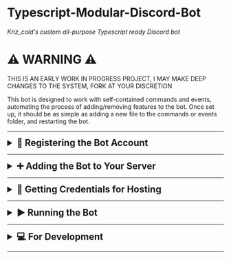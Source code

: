 # Typescript-Modular-Discord-Bot

*Kriz_cold's custom all-purpose Typescript ready Discord bot*

# ⚠ WARNING ⚠
THIS IS AN EARLY WORK IN PROGRESS PROJECT, I MAY MAKE DEEP CHANGES TO THE SYSTEM, FORK AT YOUR DISCRETION

This bot is designed to work with self-contained commands and events, automating the process of adding/removing features to the bot. Once set up, it should be as simple as adding a new file to the commands or events folder, and restarting the bot.

---

<details>
<summary style="font-weight: bold; font-size: 1.5em; cursor: pointer;">📒 Registering the Bot Account</summary>

*(If you already have a registered bot account, you can skip this)*

1.  **Create Application:** First, you need to create a new application in the Discord Developer Portal:
    * Make sure you are logged in to your Discord account on your browser.
    * Go to <https://discord.com/developers/applications> and click on "New Application".
    
    ![New Application](readmeAssets/img0.png)

2.  **Name Application:** Give your application (bot) a name, and click on "Create".

    ![Create Bot](readmeAssets/img1.png)

3.  **Bot Settings:** In the left menu, click on "Bot". Here you can set the bot's icon and username.

    ![Bot Tab](readmeAssets/img2.png)

4.  **Enable Intents:** Scroll down in the "Bot" section to "Privileged Gateway Intents". Enable the following options:
    * ✅ **Presence Intent**
    * ✅ **Server Members Intent**
    * ✅ **Message Content Intent**
    * Click **Save Changes**.
    *(These intents grant your bot necessary permissions to see user statuses, member lists, and message content, which are often required for common bot features.)*

</details>

---

<details>
<summary style="font-weight: bold; font-size: 1.5em; cursor: pointer;">➕ Adding the Bot to Your Server</summary>

1.  **URL Generator:** In the Discord Developer Portal, go to **OAuth2** → **URL Generator**.

    ![OAuth2](readmeAssets/img3.png)

2.  **Select Scopes:** Choose the following **Scopes**:
    * `bot` (Allows the application to join servers as a bot)
    * `applications.commands` (Allows the bot to register slash commands)
    > <span style="color:gray;">[ i ] *Other scopes for advanced features can be found in the documentation:* <https://discord.com/developers/docs/topics/oauth2#shared-resources-oauth2-scopes></span>

3.  **Set Permissions:** Scroll down and select **Bot permissions** based on what functionalities your bot will need. For testing or if unsure, you can select **Administrator**, but grant permissions carefully for production bots.

4.  **Invite:** Copy the generated URL at the bottom and paste it into your browser's address bar.

5.  **Authorize:** Select the server you want to add the bot to from the dropdown menu and click "Continue", then "Authorize". Complete any verification steps (like CAPTCHA).

</details>

---

<details>
<summary style="font-weight: bold; font-size: 1.5em; cursor: pointer;">🔑 Getting Credentials for Hosting</summary>

You will need the bot's **Discord Token**, **Client ID**, and your **Test Server (Guild) ID** to configure and run the bot.

**Client ID (Application ID):**

1.  In the Discord Developer Portal, go to the **OAuth2** → **General** tab.

    ![Bot Id](readmeAssets/img5.png)
2.  Copy the **APPLICATION ID** and save it securely.

    ![Bot Id 2](readmeAssets/img6.png)

**Discord Token:**

1.  In the Discord Developer Portal, go to the **Bot** tab.

    ![Bot Tab](readmeAssets/img2.png)
2.  Under the bot's username, find the "Token" section. Click **Reset Token**. Confirm the action.

    ![Bot Token](readmeAssets/img4.png)
3.  **Immediately copy the new token and save it securely.** You will not be able to see it again after closing the window. **Never share this token publicly.**

**Guild ID (Test Server ID):**

1.  **Enable Developer Mode:** In your Discord client (desktop or web), go to User Settings → Advanced → Enable **Developer Mode**.

    ![Dev Mode](readmeAssets/img7.png)
2.  **Copy Server ID:** Go to the server you want to use for testing. Right-click on the server's icon or name in the server list on the left and click **Copy Server ID**.

    ![Guild Id](readmeAssets/img8.png)

### Hosting Options

#### Host Using Yundera

> [ ! ] Work in progress - Instructions needed.
> * You will need the **Client ID**, **Discord Token**, and **Test Guild ID** obtained above.

#### Self-Hosting

> [ ! ] To Do - Detailed steps for different environments (e.g., Docker, PM2, systemd) needed.

* **Environment Variables:** Create a `.env` file in the root folder of the project. Add your credentials like this:
    ```env
    # .env file
    DISCORD_TOKEN=YOUR_DISCORD_BOT_TOKEN_HERE
    GUILD_ID=YOUR_TEST_SERVER_ID_HERE
    CLIENT_ID=YOUR_BOT_APPLICATION_ID_HERE
    # Optional: Add developer IDs separated by commas
    # DEVS=YOUR_USER_ID,ANOTHER_USER_ID
    ```
* Replace the placeholder values with the actual credentials you copied earlier.

</details>

---

<details>
<summary style="font-weight: bold; font-size: 1.5em; cursor: pointer;">▶️ Running the Bot</summary>

#### Using Yundera

> [ ! ] Work in progress - Instructions needed.

#### Self-Hosting (Development)

> [ ! ] To Do - Instructions for production running needed.

1.  **Node.js:** Ensure you have Node.js installed (LTS version recommended). Download from <https://nodejs.org/>.
2.  **Install Dependencies:** Open a terminal or command prompt in the project's root folder and run:
    ```bash
    npm install
    ```
3.  **Create `.env` File:** Make sure you have created the `.env` file with your credentials as described in the "For Hosting" section.
4.  **Run in Development Mode:** Start the bot using nodemon for automatic restarts on code changes:
    ```bash
    npm run dev
    ```
    *(This uses `ts-node` to run TypeScript directly.)*
5.  **Build and Run (Production-like):** To compile TypeScript and run the JavaScript output:
    ```bash
    npm run build
    npm run start
    ```

</details>

---

<details>
<summary style="font-weight: bold; font-size: 1.5em; cursor: pointer;">💻 For Development</summary>

### Project Structure & Flow

*(You can Click on the file paths to navigate directly to the files.)*

1.  **Entry Point:** The bot starts execution with [`src/index.ts`](./src/index.ts).
2.  **Initialization:** This file primarily imports and runs [`src/initializers/clientInitializer.ts`](./src/initializers/clientInitializer.ts).
3.  **Client Setup:** `clientInitializer.ts` creates the Discord `Client` instance, dynamically determines required `GatewayIntentBits` by scanning command and event files, registers event handlers, and logs the bot in.
4.  **Event Handling:** The `registerEvents` function in `clientInitializer.ts` scans the [`src/events`](./src/events) directory. For each sub-folder (e.g., `ready`, `interactionCreate`), it registers listeners. The **folder name** dictates the event being listened to (e.g., files in `src/events/messageCreate/` run on the `messageCreate` event). Files within an event folder are executed in alphabetical order.
5.  **Command Registration:** The `ready` event triggers [`src/initializers/registerCommands.ts`](./src/initializers/registerCommands.ts) (ensured by `clientInitializer.ts`). This script scans the [`src/commands`](./src/commands) directory, compares local command definitions with those registered on Discord (globally or on the test guild), and creates, updates, or deletes commands as necessary via the Discord API.
6.  **Command Execution:** When a user uses a command, the `interactionCreate` event fires. [`src/events/interactionCreate/handleCommands.ts`](./src/events/interactionCreate/handleCommands.ts) receives the interaction, finds the corresponding local command object (based on the command name), performs checks (like `devOnly`, `testOnly`, permissions), and executes the command's `callback` function.

### Adding New Commands (Custom Format)

This bot uses a modular system where command logic is self-contained in files within the [`src/commands`](./src/commands) directory (subfolders are for organization only).

1.  **Create File:** Create a new `.ts` file inside a subfolder of `src/commands/` (e.g., `src/commands/utility/myCommand.ts`).
2.  **Define Command Object:** Use the following structure (you can use [`src/commands/misc/ping.ts`](./src/commands/misc/ping.ts) as a template):

    ```typescript
    import { Client, CommandInteraction, GatewayIntentBits } from 'discord.js';

    export = {
      name: 'ping',                  // Required. The name of the command (/ping)
      description: 'Pong!',          // Required. The description of the command
      permissionsRequired: [],       // Recommended. Specific permissions required to use the command
      devOnly: false,                // Optional. If true, only the bot owner can use the command
      testOnly: true,                // Optional. If true, the command will only be available in the test server
      options: [],                   // Optional. Command options (subcommands, choices, etc.)
      requiredIntents: [             // Highly recommended. Intents required for the command to work
        GatewayIntentBits.Guilds, 
        GatewayIntentBits.MessageContent
      ],


      /*
        Your command initialization code here
        This will run when the bot starts
      */

      const message = "Pong!";

      callback: (client, interaction) => {

        /*
          Your command code here
          This will run when the command is called
        */

        const fullMessage = `${message} ${client.ws.ping}ms.`;
        interaction.reply(fullMessage);
      },
    };

    export = pingCommand;
    ```

3.  **Restart Bot:** The command will be automatically registered or updated the next time the bot starts (when `registerCommands.ts` runs).

### Adding New Commands (Raw Format)

> [ ! ] To Do - Implement the logic in `registerCommands.ts` to detect and handle raw command definitions.

* **(Planned):** For advanced use or compatibility, you will be able to define a command by exporting an object that directly matches the [Discord API's Application Command structure](https://discord.com/developers/docs/interactions/application-commands#application-command-object-application-command-structure).
* **(Planned):** These files **must not** export a `callback` function. The registration script will detect the absence of `callback` and treat the exported object as a raw definition.
* **(Planned):** You will still be able to add `testOnly: true` to register the raw command to the test guild. The script will handle prefixing the description if needed.
* **(Planned):** You will need a separate event handler (likely in `src/events/interactionCreate/`) to manually handle interactions for commands registered this way, as they won't have the automatic `callback` execution.

### Adding New Events

> [ ! ] To Do - Provide detailed steps and examples. Explain how the `clientInitializer.ts` registers events based on folder names.

* Create a subfolder inside [`src/events`](./src/events) named after the [Discord.js Client event](https://discord.js.org/docs/packages/discord.js/main/Client:Class#events) you want to listen for (e.g., `messageCreate`, `guildMemberAdd`).
* Create a `.ts` file inside that folder (e.g., `src/events/messageCreate/logMessages.ts`).
* Export a default async function that accepts `client` and the event arguments.

    ```typescript
    import { Client, Message } from 'discord.js';

    export default async (client: Client, message: Message) => {
      // Code to run when the event occurs
      if (message.author.bot) return;
      console.log(`Message from ${message.author.tag}: ${message.content}`);
    };
    ```
* *(Planned: Explain how to handle raw event listeners if that feature is added).*

### Exporting Context

If you need to provide the bot's code context to an AI or for review, you can use the built-in export script:

* **Basic Context (Core files + Root files):**
    ```bash
    npm run exportContext
    ```
* **Full Context (Including all Commands and Events):**
    ```bash
    npm run exportContext -- --all
    ```
* This will generate a file named `contextExport.txt` in the project's root directory containing the formatted content of the selected project files.

</details>

---
